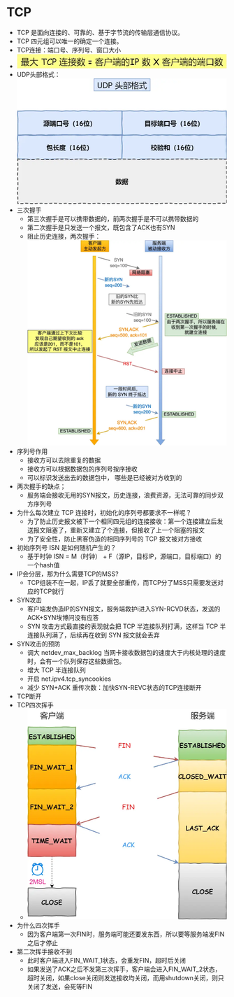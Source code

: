 # TCP
- TCP 是面向连接的、可靠的、基于字节流的传输层通信协议。
- TCP 四元组可以唯一的确定一个连接。
- TCP连接：端口号、序列号、窗口大小
- ![Alt text](image-7.png)
- UDP头部格式：![Alt text](image-8.png) 
- 三次握手
  -  第三次握手是可以携带数据的，前两次握手是不可以携带数据的
  -  第二次握手是只发送一个报文，既包含了ACK也有SYN
  -  阻止历史连接，两次握手：![Alt text](image-9.png)
- 序列号作用
  - 接收方可以去除重复的数据
  - 接收方可以根据数据包的序列号按序接收
  - 可以标识发送出去的数据包中， 哪些是已经被对方收到的
- 两次握手的缺点；
  - 服务端会接收无用的SYN报文，历史连接，浪费资源，无法可靠的同步双方序列号
- 为什么每次建立 TCP 连接时，初始化的序列号都要求不一样呢？
  - 为了防止历史报文被下一个相同四元组的连接接收：第一个连接建立后发送报文阻塞了，重新又建立了个连接，但接收了上一个阻塞的报文
  - 为了安全性，防止黑客伪造的相同序列号的 TCP 报文被对方接收
- 初始序列号 ISN 是如何随机产生的？
  - 基于时钟 ISN = M（时钟） + F（源IP，目标IP，源端口，目标端口）的一个hash值
- IP会分层，那为什么需要TCP的MSS?
  - TCP组装不在一起，IP丢了就要全部重传，而TCP分了MSS只需要发送对应的TCP就行
- SYN攻击
  - 客户端发伪造IP的SYN报文，服务端救护i进入SYN-RCVD状态，发送的ACK+SYN埃博问没有应答
  - SYN 攻击方式最直接的表现就会把 TCP 半连接队列打满，这样当 TCP 半连接队列满了，后续再在收到 SYN 报文就会丢弃
- SYN攻击的预防
  - 调大 netdev_max_backlog 当网卡接收数据包的速度大于内核处理的速度时，会有一个队列保存这些数据包。
  - 增大 TCP 半连接队列
  - 开启 net.ipv4.tcp_syncookies
  - 减少 SYN+ACK 重传次数：加快SYN-REVC状态的TCP连接断开
- TCP断开
- TCP四次挥手
  - ![Alt text](image-10.png)
- 为什么四次挥手
  - 因为客户端第一次FIN时，服务端可能还要发东西，所以要等服务端发FIN之后才停止
- 第二次挥手接收不到
  - 此时客户端进入FIN_WAIT_1状态，会重发FIN，超时后关闭
  - 如果发送了ACK之后不发第三次挥手，客户端会进入FIN_WAIT_2状态，超时关闭，如果close关闭则发送接收均关闭，而用shutdown关闭，则只关闭了发送，会死等FIN